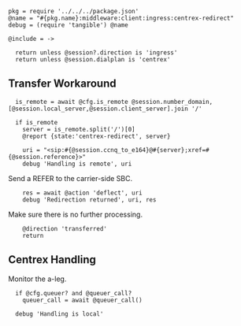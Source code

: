     pkg = require '../../../package.json'
    @name = "#{pkg.name}:middleware:client:ingress:centrex-redirect"
    debug = (require 'tangible') @name

    @include = ->

      return unless @session?.direction is 'ingress'
      return unless @session.dialplan is 'centrex'

Transfer Workaround
-------------------

      is_remote = await @cfg.is_remote @session.number_domain, [@session.local_server,@session.client_server].join '/'

      if is_remote
        server = is_remote.split('/')[0]
        @report {state:'centrex-redirect', server}

        uri = "<sip:#{@session.ccnq_to_e164}@#{server};xref=#{@session.reference}>"
        debug 'Handling is remote', uri

Send a REFER to the carrier-side SBC.

        res = await @action 'deflect', uri
        debug 'Redirection returned', uri, res

Make sure there is no further processing.

        @direction 'transferred'
        return

Centrex Handling
----------------

Monitor the a-leg.

      if @cfg.queuer? and @queuer_call?
        queuer_call = await @queuer_call()

      debug 'Handling is local'
